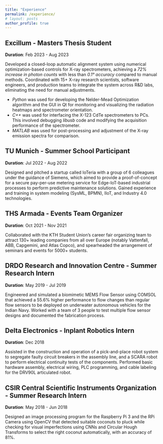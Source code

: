 ```yaml
---
title: "Experience"
permalink: /experience/
# layout: posts
author_profile: true
---
```


## Excillum - Masters Thesis Student 
**Duration**: Feb 2023 - Aug 2023

Developed a closed-loop automatic alignment system using numerical optimization-based controls
for X-ray spectrometers, achieving a *72% increase in photon counts* with less than *0.1° accuracy* compared to manual methods. Coordinated with 15+ X-ray research scientists, software engineers, and production teams to
integrate the system across R&D labs, eliminating the need for manual adjustments.
* *Python* was used for developing the Nelder-Mead Optimization algorithm and the GUI in Qt for monitoring and visualizing the radiation heatmaps and spectrometer orientation.
* *C++* was used for interfacing the X-123 CdTe spectrometers to PCs. This involved debugging *libusb* code and modifying the acquisition performance of the spectrometer.
* *MATLAB* was used for post-processing and adjustment of the X-ray emission spectra for comparison.

## TU Munich - Summer School Participant
**Duration**: Jul 2022 - Aug 2022

Designed and pitched a startup called IoTeria with a group of 6 colleagues under the guidance of
Siemens, which aimed to provide a proof-of-concept for a secure pay-per-use metering service for Edge-IoT-based industrial processes to perform predictive maintenance solutions.
Gained experience and training in system modeling (SysML, BPMN), IIoT, and Industry 4.0 technologies.

## THS Armada - Events Team Organizer
**Duration**: Oct 2021 - Nov 2021

Collaborated with the KTH Student Union’s career fair organizing team to attract 130+ leading
companies from all over Europe (notably Vattenfall, ABB, Capgemini, and Atlas Copco), and spearheaded the arrangement of seminars and events for 5000+ students.

## DRDO Research and Innovation Centre - Summer Research Intern
**Duration**: May 2019 - Jul 2019

Engineered and simulated a biomimetic MEMS Flow Sensor using COMSOL that achieved a 55.6%
higher performance to flow changes than regular flow sensors to be deployed on underwater
autonomous vehicles for the Indian Navy. Worked with a team of 3 people to test multiple flow sensor designs and documented the fabrication process.

## Delta Electronics - Inplant Robotics Intern
**Duration**: Dec 2018

Assisted in the construction and operation of a pick-and-place robot system to segregate faulty circuit
breakers in the assembly line, and a SCARA robot to perform electrical continuity tests of the components.
Performed basic hardware assembly, electrical wiring, PLC programming, and cable labeling for the DRV90L articulated
robot.

## CSIR Central Scientific Instruments Organization - Summer Research Intern
**Duration**: May 2018 - Jun 2018

Designed an image processing program for the Raspberry Pi 3 and the RPi Camera using OpenCV that
detected suitable coconuts to pluck while checking for visual imperfections using CNNs and Circular
Hough Transforms to select the right coconut automatically, with an accuracy of 81%.

